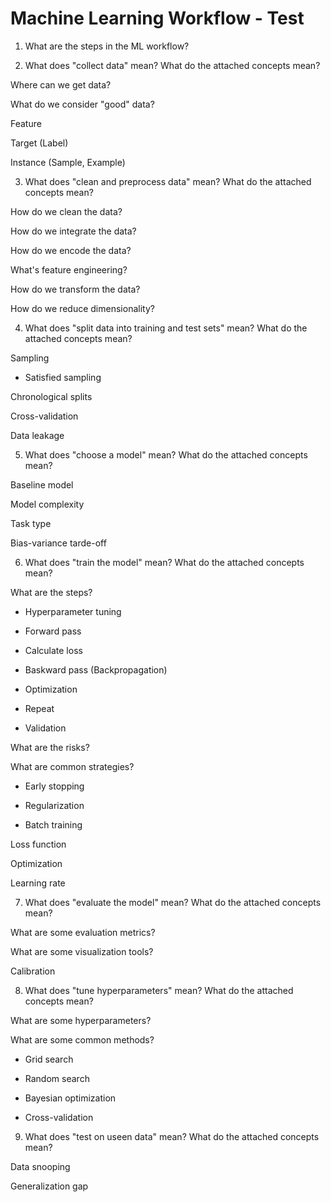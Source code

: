 # Machine Learning Workflow - Test

1. What are the steps in the ML workflow?

2. What does "collect data" mean? What do the attached concepts mean?

Where can we get data?

What do we consider "good" data?

Feature

Target (Label)

Instance (Sample, Example)

3. What does "clean and preprocess data" mean? What do the attached concepts mean?

How do we clean the data?

How do we integrate the data?

How do we encode the data?

What's feature engineering?

How do we transform the data?

How do we reduce dimensionality?

4. What does "split data into training and test sets" mean? What do the attached concepts mean?

Sampling

- Satisfied sampling

Chronological splits

Cross-validation

Data leakage

5. What does "choose a model" mean? What do the attached concepts mean?

Baseline model

Model complexity

Task type

Bias-variance tarde-off

6. What does "train the model" mean? What do the attached concepts mean?

What are the steps?

- Hyperparameter tuning

- Forward pass

- Calculate loss

- Baskward pass (Backpropagation)

- Optimization

- Repeat

- Validation

What are the risks?

What are common strategies?

- Early stopping

- Regularization

- Batch training

Loss function

Optimization

Learning rate

7. What does "evaluate the model" mean? What do the attached concepts mean?

What are some evaluation metrics?

What are some visualization tools?

Calibration

8. What does "tune hyperparameters" mean? What do the attached concepts mean?

What are some hyperparameters?

What are some common methods?

- Grid search

- Random search

- Bayesian optimization

- Cross-validation

9. What does "test on useen data" mean? What do the attached concepts mean?

Data snooping

Generalization gap
